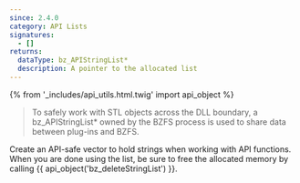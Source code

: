 ```yaml
---
since: 2.4.0
category: API Lists
signatures:
  - []
returns:
  dataType: bz_APIStringList*
  description: A pointer to the allocated list
---
```


{% from '_includes/api_utils.html.twig' import api_object %}

> To safely work with STL objects across the DLL boundary, a bz_APIStringList* owned by the BZFS process is used to share data between plug-ins and BZFS.

Create an API-safe vector to hold strings when working with API functions. When you are done using the list, be sure to free the allocated memory by calling {{ api_object('bz_deleteStringList') }}.
